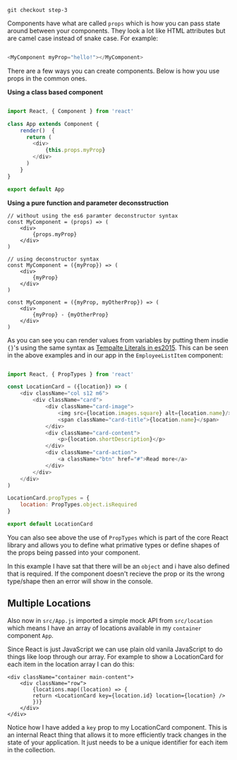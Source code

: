```
git checkout step-3
```

Components have what are called `props` which is how you can pass state around between your components. They look a lot like HTML attributes but are camel case
instead of snake case. For example:

``` javascript

<MyComponent myProp="hello!"></MyComponent>

```

There are a few ways you can create components. Below is how you use props in the common ones.

**Using a class based component**

``` javascript

import React, { Component } from 'react'

class App extends Component {
    render()  {
      return (
        <div>
            {this.props.myProp}
        </div>
      )
    }
}

export default App
```
**Using a pure function and parameter deconsstruction**

```
// without using the es6 paramter deconstructor syntax
const MyComponent = (props) => (
    <div>
        {props.myProp}
    </div>
)

// using deconstructor syntax
const MyComponent = ({myProp}) => (
    <div>
        {myProp}
    </div>
)

const MyComponent = ({myProp, myOtherProp}) => (
    <div>
        {myProp} - {myOtherProp}
    </div>
)

```

As you can see you can render values from variables by putting them insdie `{}`'s using the same syntax as
[Tempalte Literals in es2015](https://developer.mozilla.org/en/docs/Web/JavaScript/Reference/Template_literals). 
This can be seen in the above examples and in our app in the `EmployeeListItem` component:

``` javascript

import React, { PropTypes } from 'react'

const LocationCard = ({location}) => (
    <div className="col s12 m6">
        <div className="card">
            <div className="card-image">
                <img src={location.images.square} alt={location.name}/>
                <span className="card-title">{location.name}</span>
            </div>
            <div className="card-content">
                <p>{location.shortDescription}</p>
            </div>
            <div className="card-action">
                <a className="btn" href="#">Read more</a>
            </div>
        </div>
    </div>
)

LocationCard.propTypes = { 
    location: PropTypes.object.isRequired
}

export default LocationCard

```

You can also see above the use of `PropTypes` which is part of the core React library and allows you 
to define what primative types or define shapes of the props being passed into your component.

In this example I have sat that there will be an `object` and i have also defined that is required. If the 
component doesn't recieve the prop or its the wrong type/shape then an error will show in the console.

## Multiple Locations

Also now in `src/App.js` imported a simple mock API from `src/location` which means I have an array of 
locations available in my `container` component `App`.

Since React is just JavaScript we can use plain old vanila JavaScript to do things like loop through our array. For example
to show a LocationCard for each item in the location array I can do this:

```
<div className="container main-content">      
    <div className="row">
        {locations.map((location) => {
        return <LocationCard key={location.id} location={location} />
        })}
    </div>
</div>
```

Notice how I have added a `key` prop to my LocationCard component. This is an internal React thing that allows it to
more efficiently track changes in the state of your application. It just needs to be a unique identifier for each
item in the collection.